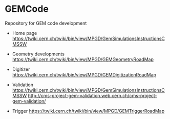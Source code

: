 GEMCode
======

Repository for GEM code development

* Home page
https://twiki.cern.ch/twiki/bin/view/MPGD/GemSimulationsInstructionsCMSSW

* Geometry developments 
https://twiki.cern.ch/twiki/bin/view/MPGD/GEMGeometryRoadMap

* Digitizer
https://twiki.cern.ch/twiki/bin/view/MPGD/GEMDigitizationRoadMap

* Validation
https://twiki.cern.ch/twiki/bin/view/MPGD/GemSimulationsInstructionsCMSSW
http://cms-project-gem-validation.web.cern.ch/cms-project-gem-validation/

* Trigger
https://twiki.cern.ch/twiki/bin/view/MPGD/GEMTriggerRoadMap



